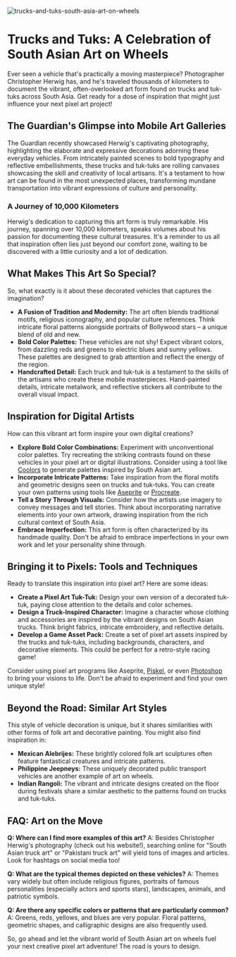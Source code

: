 ![trucks-and-tuks-south-asia-art-on-wheels](https://images.pexels.com/photos/14685362/pexels-photo-14685362.jpeg?auto=compress&cs=tinysrgb&fit=crop&h=627&w=1200)

# Trucks and Tuks: A Celebration of South Asian Art on Wheels

Ever seen a vehicle that's practically a moving masterpiece? Photographer Christopher Herwig has, and he's traveled thousands of kilometers to document the vibrant, often-overlooked art form found on trucks and tuk-tuks across South Asia. Get ready for a dose of inspiration that might just influence your next pixel art project!

## The Guardian's Glimpse into Mobile Art Galleries

The Guardian recently showcased Herwig's captivating photography, highlighting the elaborate and expressive decorations adorning these everyday vehicles. From intricately painted scenes to bold typography and reflective embellishments, these trucks and tuk-tuks are rolling canvases showcasing the skill and creativity of local artisans. It's a testament to how art can be found in the most unexpected places, transforming mundane transportation into vibrant expressions of culture and personality.

### A Journey of 10,000 Kilometers

Herwig's dedication to capturing this art form is truly remarkable. His journey, spanning over 10,000 kilometers, speaks volumes about his passion for documenting these cultural treasures. It's a reminder to us all that inspiration often lies just beyond our comfort zone, waiting to be discovered with a little curiosity and a lot of dedication.

## What Makes This Art So Special?

So, what exactly is it about these decorated vehicles that captures the imagination?

*   **A Fusion of Tradition and Modernity:** The art often blends traditional motifs, religious iconography, and popular culture references. Think intricate floral patterns alongside portraits of Bollywood stars – a unique blend of old and new.
*   **Bold Color Palettes:** These vehicles are not shy! Expect vibrant colors, from dazzling reds and greens to electric blues and sunny yellows. These palettes are designed to grab attention and reflect the energy of the region.
*   **Handcrafted Detail:** Each truck and tuk-tuk is a testament to the skills of the artisans who create these mobile masterpieces. Hand-painted details, intricate metalwork, and reflective stickers all contribute to the overall visual impact.

## Inspiration for Digital Artists

How can this vibrant art form inspire your own digital creations?

*   **Explore Bold Color Combinations:** Experiment with unconventional color palettes. Try recreating the striking contrasts found on these vehicles in your pixel art or digital illustrations. Consider using a tool like [Coolors](https://coolors.co/) to generate palettes inspired by South Asian art.
*   **Incorporate Intricate Patterns:** Take inspiration from the floral motifs and geometric designs seen on trucks and tuk-tuks. You can create your own patterns using tools like [Aseprite](https://www.aseprite.org/) or [Procreate](https://procreate.art/).
*   **Tell a Story Through Visuals:** Consider how the artists use imagery to convey messages and tell stories. Think about incorporating narrative elements into your own artwork, drawing inspiration from the rich cultural context of South Asia.
*   **Embrace Imperfection:** This art form is often characterized by its handmade quality. Don't be afraid to embrace imperfections in your own work and let your personality shine through.

## Bringing it to Pixels: Tools and Techniques

Ready to translate this inspiration into pixel art? Here are some ideas:

*   **Create a Pixel Art Tuk-Tuk:** Design your own version of a decorated tuk-tuk, paying close attention to the details and color schemes.
*   **Design a Truck-Inspired Character:** Imagine a character whose clothing and accessories are inspired by the vibrant designs on South Asian trucks. Think bright fabrics, intricate embroidery, and reflective details.
*   **Develop a Game Asset Pack:** Create a set of pixel art assets inspired by the trucks and tuk-tuks, including backgrounds, characters, and decorative elements. This could be perfect for a retro-style racing game!

Consider using pixel art programs like Aseprite, [Piskel](https://www.piskelapp.com/), or even [Photoshop](https://www.adobe.com/products/photoshop.html) to bring your visions to life. Don't be afraid to experiment and find your own unique style!

## Beyond the Road: Similar Art Styles

This style of vehicle decoration is unique, but it shares similarities with other forms of folk art and decorative painting. You might also find inspiration in:

*   **Mexican Alebrijes:** These brightly colored folk art sculptures often feature fantastical creatures and intricate patterns.
*   **Philippine Jeepneys:** These uniquely decorated public transport vehicles are another example of art on wheels.
*   **Indian Rangoli:** The vibrant and intricate designs created on the floor during festivals share a similar aesthetic to the patterns found on trucks and tuk-tuks.

## FAQ: Art on the Move

**Q: Where can I find more examples of this art?**
A: Besides Christopher Herwig's photography (check out his website!), searching online for "South Asian truck art" or "Pakistani truck art" will yield tons of images and articles. Look for hashtags on social media too!

**Q: What are the typical themes depicted on these vehicles?**
A: Themes vary widely but often include religious figures, portraits of famous personalities (especially actors and sports stars), landscapes, animals, and patriotic symbols.

**Q: Are there any specific colors or patterns that are particularly common?**
A: Greens, reds, yellows, and blues are very popular. Floral patterns, geometric shapes, and calligraphic designs are also frequently used.

So, go ahead and let the vibrant world of South Asian art on wheels fuel your next creative pixel art adventure! The road is yours to design.
